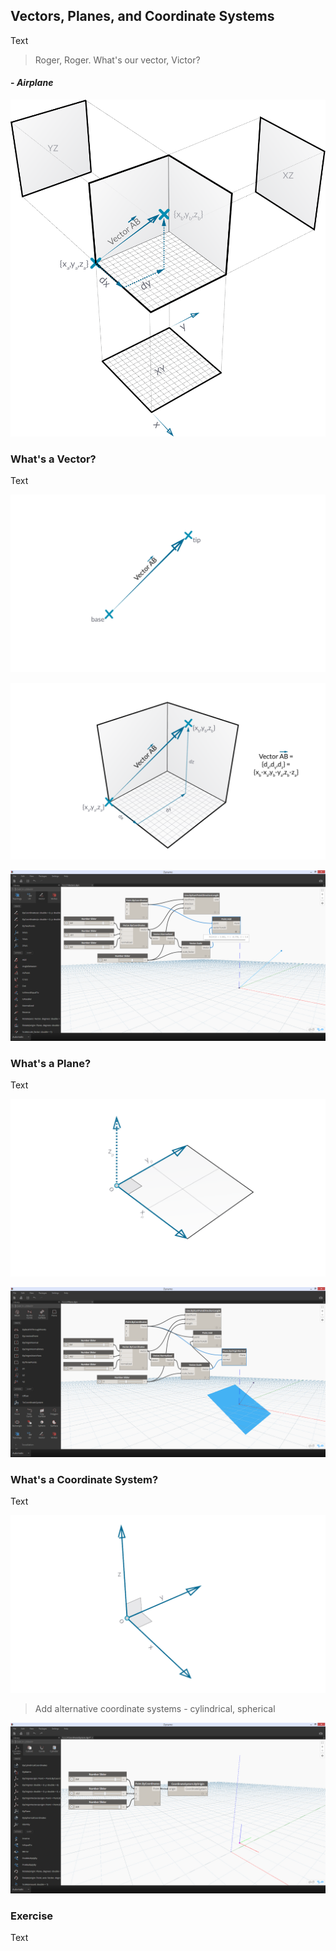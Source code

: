 ## Vectors, Planes, and Coordinate Systems
Text

> Roger, Roger. What's our vector, Victor?

#### - *Airplane*

![Vectors, Planes, and Coordinates](images/5-2/VectorsPlanesCoodinates.png)


### What's a Vector?
Text

![Vector](images/5-2/Vector.png)

![Vector Details](images/5-2/Vector-Detailed.png)

![Vectors in Dynamo](images/5-2/Dynamo-Vector.png)

### What's a Plane?
Text

![Plane](images/5-2/Plane.png)

![Planes in Dynamo](images/5-2/Dynamo-Plane.png)


### What's a Coordinate System?
Text

![Coordinate System](images/5-2/CoordinateSystem.png)
> Add alternative coordinate systems - cylindrical, spherical

![Planes in Dynamo](images/5-2/Dynamo-CoordinateSystem.png)

### Exercise
Text

